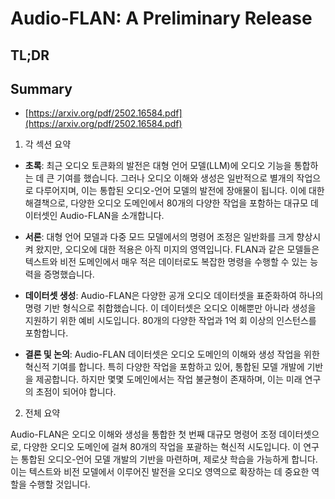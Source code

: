 # Audio-FLAN: A Preliminary Release
## TL;DR
## Summary
- [https://arxiv.org/pdf/2502.16584.pdf](https://arxiv.org/pdf/2502.16584.pdf)

1. 각 섹션 요약

- **초록**: 최근 오디오 토큰화의 발전은 대형 언어 모델(LLM)에 오디오 기능을 통합하는 데 큰 기여를 했습니다. 그러나 오디오 이해와 생성은 일반적으로 별개의 작업으로 다루어지며, 이는 통합된 오디오-언어 모델의 발전에 장애물이 됩니다. 이에 대한 해결책으로, 다양한 오디오 도메인에서 80개의 다양한 작업을 포함하는 대규모 데이터셋인 Audio-FLAN을 소개합니다.

- **서론**: 대형 언어 모델과 다중 모드 모델에서의 명령어 조정은 일반화를 크게 향상시켜 왔지만, 오디오에 대한 적용은 아직 미지의 영역입니다. FLAN과 같은 모델들은 텍스트와 비전 도메인에서 매우 적은 데이터로도 복잡한 명령을 수행할 수 있는 능력을 증명했습니다.

- **데이터셋 생성**: Audio-FLAN은 다양한 공개 오디오 데이터셋을 표준화하여 하나의 명령 기반 형식으로 취합했습니다. 이 데이터셋은 오디오 이해뿐만 아니라 생성을 지원하기 위한 예비 시도입니다. 80개의 다양한 작업과 1억 회 이상의 인스턴스를 포함합니다.

- **결론 및 논의**: Audio-FLAN 데이터셋은 오디오 도메인의 이해와 생성 작업을 위한 혁신적 기여를 합니다. 특히 다양한 작업을 포함하고 있어, 통합된 모델 개발에 기반을 제공합니다. 하지만 몇몇 도메인에서는 작업 불균형이 존재하며, 이는 미래 연구의 초점이 되어야 합니다.

2. 전체 요약

Audio-FLAN은 오디오 이해와 생성을 통합한 첫 번째 대규모 명령어 조정 데이터셋으로, 다양한 오디오 도메인에 걸쳐 80개의 작업을 포괄하는 혁신적 시도입니다. 이 연구는 통합된 오디오-언어 모델 개발의 기반을 마련하며, 제로샷 학습을 가능하게 합니다. 이는 텍스트와 비전 모델에서 이루어진 발전을 오디오 영역으로 확장하는 데 중요한 역할을 수행할 것입니다.